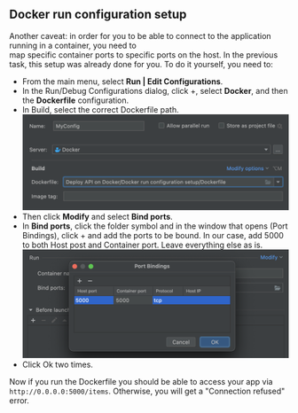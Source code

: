 ## Docker run configuration setup

Another caveat: in order for you to be able to connect to the application running in a container, you need to 	
map specific container ports to specific ports on the host. In the previous task, this setup was already done for you. 
To do it yourself, you need to:

- From the main menu, select **Run | Edit Configurations**.
- In the Run/Debug Configurations dialog, click +, select **Docker**, and then the **Dockerfile** configuration.
- In Build, select the correct Dockerfile path.
![](config1.png)
- Then click **Modify** and select **Bind ports**.
- In **Bind ports**, click the folder symbol and in the window that opens (Port Bindings), click + and add 
the ports to be bound. In our case, add 5000 to both Host post and Container port. Leave everything else as is.
![](config2.png)
- Click Ok two times.

Now if you run the Dockerfile you should be able to access your app via `http://0.0.0.0:5000/items`. 
Otherwise, you will get a "Connection refused" error.